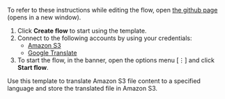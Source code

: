 To refer to these instructions while editing the flow, open [the github page](https://github.com/ot4i/app-connect-templates/tree/main/resources/markdown/Translate%20Amazon%20S3%20file%20content%20to%20a%20specified%20language%20and%20store%20the%20translated%20file%20in%20Amazon%20S3_instructions.md) (opens in a new window).


1. Click **Create flow** to start using the template.
2. Connect to the following accounts by using your credentials:
   - [Amazon S3](https://www.ibm.com/docs/en/app-connect/saas?topic=apps-amazon-s3)
   - [Google Translate](https://www.ibm.com/docs/en/app-connect/saas?topic=apps-google-translate)
3. To start the flow, in the banner, open the options menu [⋮] and click **Start flow**.


Use this template to translate Amazon S3 file content to a specified language and store the translated file in Amazon S3.
